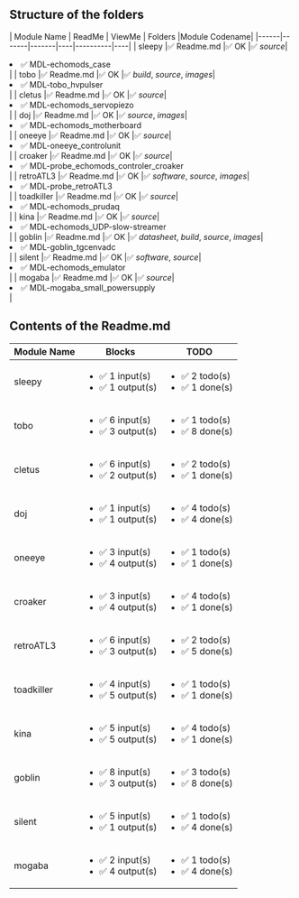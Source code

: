 ## Structure of the folders

| Module Name | ReadMe | ViewMe | Folders |Module Codename|
|------|-------|-------|----|----------|----|
| sleepy |:white_check_mark: Readme.md |:white_check_mark: OK |:white_check_mark: _source_|<li>:white_check_mark: MDL-echomods_case</li></ul>|
| tobo |:white_check_mark: Readme.md |:white_check_mark: OK |:white_check_mark: _build_, _source_, _images_|<li>:white_check_mark: MDL-tobo_hvpulser</li></ul>|
| cletus |:white_check_mark: Readme.md |:white_check_mark: OK |:white_check_mark: _source_|<li>:white_check_mark: MDL-echomods_servopiezo</li></ul>|
| doj |:white_check_mark: Readme.md |:white_check_mark: OK |:white_check_mark: _source_, _images_|<li>:white_check_mark: MDL-echomods_motherboard</li></ul>|
| oneeye |:white_check_mark: Readme.md |:white_check_mark: OK |:white_check_mark: _source_|<li>:white_check_mark: MDL-oneeye_controlunit</li></ul>|
| croaker |:white_check_mark: Readme.md |:white_check_mark: OK |:white_check_mark: _source_|<li>:white_check_mark: MDL-probe_echomods_controler_croaker</li></ul>|
| retroATL3 |:white_check_mark: Readme.md |:white_check_mark: OK |:white_check_mark: _software_, _source_, _images_|<li>:white_check_mark: MDL-probe_retroATL3</li></ul>|
| toadkiller |:white_check_mark: Readme.md |:white_check_mark: OK |:white_check_mark: _source_|<li>:white_check_mark: MDL-echomods_prudaq</li></ul>|
| kina |:white_check_mark: Readme.md |:white_check_mark: OK |:white_check_mark: _source_|<li>:white_check_mark: MDL-echomods_UDP-slow-streamer</li></ul>|
| goblin |:white_check_mark: Readme.md |:white_check_mark: OK |:white_check_mark: _datasheet_, _build_, _source_, _images_|<li>:white_check_mark: MDL-goblin_tgcenvadc</li></ul>|
| silent |:white_check_mark: Readme.md |:white_check_mark: OK |:white_check_mark: _software_, _source_|<li>:white_check_mark: MDL-echomods_emulator</li></ul>|
| mogaba |:white_check_mark: Readme.md |:white_check_mark: OK |:white_check_mark: _source_|<li>:white_check_mark: MDL-mogaba_small_powersupply</li></ul>|
## Contents of the Readme.md 

| Module Name | Blocks | TODO | 
|------|------|-------|
| sleepy |<ul><li>:white_check_mark: 1 input(s) </li><li>:white_check_mark: 1 output(s) </li></ul>|<ul><li>:white_check_mark: 2 todo(s) </li><li>:white_check_mark: 1 done(s) </li></ul>|
| tobo |<ul><li>:white_check_mark: 6 input(s) </li><li>:white_check_mark: 3 output(s) </li></ul>|<ul><li>:white_check_mark: 1 todo(s) </li><li>:white_check_mark: 8 done(s) </li></ul>|
| cletus |<ul><li>:white_check_mark: 6 input(s) </li><li>:white_check_mark: 2 output(s) </li></ul>|<ul><li>:white_check_mark: 2 todo(s) </li><li>:white_check_mark: 1 done(s) </li></ul>|
| doj |<ul><li>:white_check_mark: 1 input(s) </li><li>:white_check_mark: 1 output(s) </li></ul>|<ul><li>:white_check_mark: 4 todo(s) </li><li>:white_check_mark: 4 done(s) </li></ul>|
| oneeye |<ul><li>:white_check_mark: 3 input(s) </li><li>:white_check_mark: 4 output(s) </li></ul>|<ul><li>:white_check_mark: 1 todo(s) </li><li>:white_check_mark: 1 done(s) </li></ul>|
| croaker |<ul><li>:white_check_mark: 3 input(s) </li><li>:white_check_mark: 4 output(s) </li></ul>|<ul><li>:white_check_mark: 4 todo(s) </li><li>:white_check_mark: 1 done(s) </li></ul>|
| retroATL3 |<ul><li>:white_check_mark: 6 input(s) </li><li>:white_check_mark: 3 output(s) </li></ul>|<ul><li>:white_check_mark: 2 todo(s) </li><li>:white_check_mark: 5 done(s) </li></ul>|
| toadkiller |<ul><li>:white_check_mark: 4 input(s) </li><li>:white_check_mark: 5 output(s) </li></ul>|<ul><li>:white_check_mark: 1 todo(s) </li><li>:white_check_mark: 1 done(s) </li></ul>|
| kina |<ul><li>:white_check_mark: 5 input(s) </li><li>:white_check_mark: 5 output(s) </li></ul>|<ul><li>:white_check_mark: 4 todo(s) </li><li>:white_check_mark: 1 done(s) </li></ul>|
| goblin |<ul><li>:white_check_mark: 8 input(s) </li><li>:white_check_mark: 3 output(s) </li></ul>|<ul><li>:white_check_mark: 3 todo(s) </li><li>:white_check_mark: 8 done(s) </li></ul>|
| silent |<ul><li>:white_check_mark: 5 input(s) </li><li>:white_check_mark: 1 output(s) </li></ul>|<ul><li>:white_check_mark: 1 todo(s) </li><li>:white_check_mark: 4 done(s) </li></ul>|
| mogaba |<ul><li>:white_check_mark: 2 input(s) </li><li>:white_check_mark: 4 output(s) </li></ul>|<ul><li>:white_check_mark: 1 todo(s) </li><li>:white_check_mark: 4 done(s) </li></ul>|
